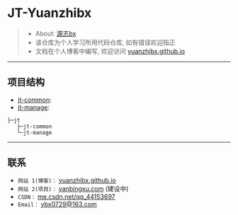 # JT-Yuanzhibx
> - About: [源志bx](https://yuanzhibx.github.io/)
> - 该仓库为个人学习所用代码仓库, 如有错误欢迎指正
> - 文档在个人博客中编写, 欢迎访问 [yuanzhibx.github.io](https://yuanzhibx.github.io/)
---
## 项目结构
- [jt-common](./jt-common): 
- [jt-manage](./jt-manage): 

```
├─jt
   ├─jt-common
   └─jt-manage
```
---
## 联系
- `网站 1(博客)：` [yuanzhibx.github.io](https://yuanzhibx.github.io/)
- `网站 2(项目)：` [yanbingxu.com](http://yanbingxu.com:8080/) (建设中)
- `CSDN：` [me.csdn.net/qq_44153697](https://me.csdn.net/qq_44153697)
- `Email：` <ybx0729@163.com>

